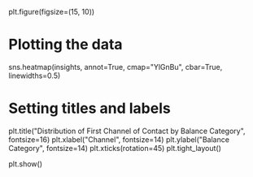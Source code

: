 plt.figure(figsize=(15, 10))

# Plotting the data
sns.heatmap(insights, annot=True, cmap="YlGnBu", cbar=True, linewidths=0.5)

# Setting titles and labels
plt.title("Distribution of First Channel of Contact by Balance Category", fontsize=16)
plt.xlabel("Channel", fontsize=14)
plt.ylabel("Balance Category", fontsize=14)
plt.xticks(rotation=45)
plt.tight_layout()

plt.show()
